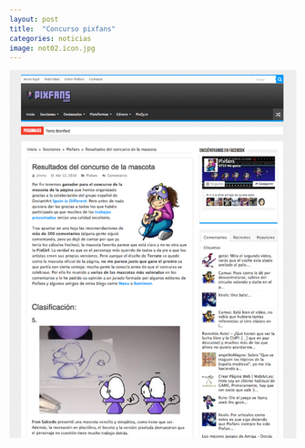 ```yaml
---
layout: post
title:  "Concurso pixfans"
categories: noticias
image: not02.icon.jpg
---
```


![imagen](/img/not02.jpg)


